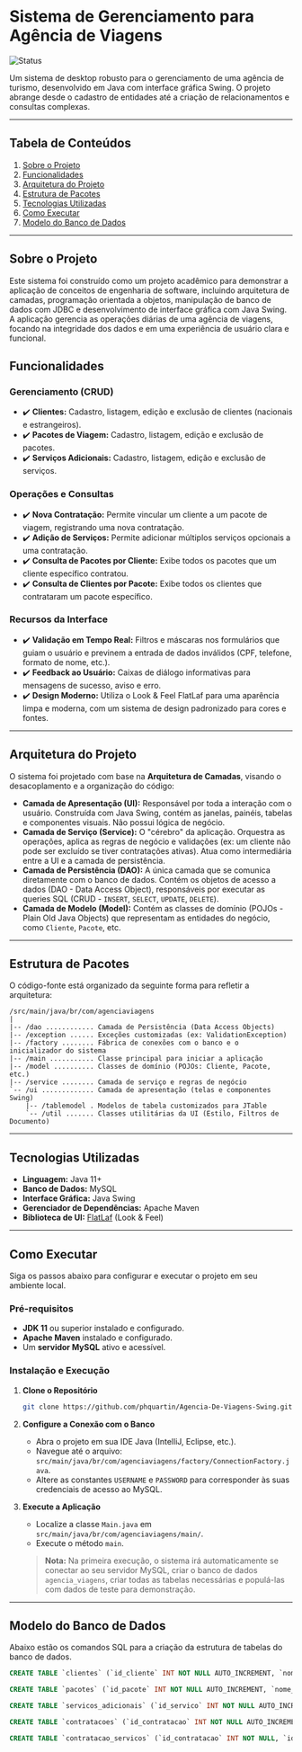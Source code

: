 # Sistema de Gerenciamento para Agência de Viagens

![Status](https://img.shields.io/badge/status-concluído-brightgreen)

Um sistema de desktop robusto para o gerenciamento de uma agência de turismo, desenvolvido em Java com interface gráfica Swing. O projeto abrange desde o cadastro de entidades até a criação de relacionamentos e consultas complexas.

---

## Tabela de Conteúdos

1.  [Sobre o Projeto](#sobre-o-projeto)
2.  [Funcionalidades](#funcionalidades)
3.  [Arquitetura do Projeto](#arquitetura-do-projeto)
4.  [Estrutura de Pacotes](#estrutura-de-pacotes)
5.  [Tecnologias Utilizadas](#tecnologias-utilizadas)
6.  [Como Executar](#como-executar)
7.  [Modelo do Banco de Dados](#modelo-do-banco-de-dados)

---

## Sobre o Projeto

Este sistema foi construído como um projeto acadêmico para demonstrar a aplicação de conceitos de engenharia de software, incluindo arquitetura de camadas, programação orientada a objetos, manipulação de banco de dados com JDBC e desenvolvimento de interface gráfica com Java Swing. A aplicação gerencia as operações diárias de uma agência de viagens, focando na integridade dos dados e em uma experiência de usuário clara e funcional.

## Funcionalidades

### Gerenciamento (CRUD)
-   ✔️ **Clientes:** Cadastro, listagem, edição e exclusão de clientes (nacionais e estrangeiros).
-   ✔️ **Pacotes de Viagem:** Cadastro, listagem, edição e exclusão de pacotes.
-   ✔️ **Serviços Adicionais:** Cadastro, listagem, edição e exclusão de serviços.

### Operações e Consultas
-   ✔️ **Nova Contratação:** Permite vincular um cliente a um pacote de viagem, registrando uma nova contratação.
-   ✔️ **Adição de Serviços:** Permite adicionar múltiplos serviços opcionais a uma contratação.
-   ✔️ **Consulta de Pacotes por Cliente:** Exibe todos os pacotes que um cliente específico contratou.
-   ✔️ **Consulta de Clientes por Pacote:** Exibe todos os clientes que contrataram um pacote específico.

### Recursos da Interface
-   ✔️ **Validação em Tempo Real:** Filtros e máscaras nos formulários que guiam o usuário e previnem a entrada de dados inválidos (CPF, telefone, formato de nome, etc.).
-   ✔️ **Feedback ao Usuário:** Caixas de diálogo informativas para mensagens de sucesso, aviso e erro.
-   ✔️ **Design Moderno:** Utiliza o Look & Feel FlatLaf para uma aparência limpa e moderna, com um sistema de design padronizado para cores e fontes.

---

## Arquitetura do Projeto

O sistema foi projetado com base na **Arquitetura de Camadas**, visando o desacoplamento e a organização do código:

-   **Camada de Apresentação (UI):** Responsável por toda a interação com o usuário. Construída com Java Swing, contém as janelas, painéis, tabelas e componentes visuais. Não possui lógica de negócio.
-   **Camada de Serviço (Service):** O "cérebro" da aplicação. Orquestra as operações, aplica as regras de negócio e validações (ex: um cliente não pode ser excluído se tiver contratações ativas). Atua como intermediária entre a UI e a camada de persistência.
-   **Camada de Persistência (DAO):** A única camada que se comunica diretamente com o banco de dados. Contém os objetos de acesso a dados (DAO - Data Access Object), responsáveis por executar as queries SQL (CRUD - `INSERT`, `SELECT`, `UPDATE`, `DELETE`).
-   **Camada de Modelo (Model):** Contém as classes de domínio (POJOs - Plain Old Java Objects) que representam as entidades do negócio, como `Cliente`, `Pacote`, etc.

---

## Estrutura de Pacotes

O código-fonte está organizado da seguinte forma para refletir a arquitetura:

```
/src/main/java/br/com/agenciaviagens
|
|-- /dao ............ Camada de Persistência (Data Access Objects)
|-- /exception ...... Exceções customizadas (ex: ValidationException)
|-- /factory ........ Fábrica de conexões com o banco e o inicializador do sistema
|-- /main ........... Classe principal para iniciar a aplicação
|-- /model .......... Classes de domínio (POJOs: Cliente, Pacote, etc.)
|-- /service ........ Camada de serviço e regras de negócio
`-- /ui ............. Camada de apresentação (telas e componentes Swing)
    |-- /tablemodel . Modelos de tabela customizados para JTable
    `-- /util ....... Classes utilitárias da UI (Estilo, Filtros de Documento)
```

---

## Tecnologias Utilizadas

-   **Linguagem:** Java 11+
-   **Banco de Dados:** MySQL
-   **Interface Gráfica:** Java Swing
-   **Gerenciador de Dependências:** Apache Maven
-   **Biblioteca de UI:** [FlatLaf](https://www.formdev.com/flatlaf/) (Look & Feel)

---

## Como Executar

Siga os passos abaixo para configurar e executar o projeto em seu ambiente local.

### Pré-requisitos
-   **JDK 11** ou superior instalado e configurado.
-   **Apache Maven** instalado e configurado.
-   Um **servidor MySQL** ativo e acessível.

### Instalação e Execução

1.  **Clone o Repositório**
    ```bash
    git clone https://github.com/phquartin/Agencia-De-Viagens-Swing.git
    ```

2.  **Configure a Conexão com o Banco**
    -   Abra o projeto em sua IDE Java (IntelliJ, Eclipse, etc.).
    -   Navegue até o arquivo: `src/main/java/br/com/agenciaviagens/factory/ConnectionFactory.java`.
    -   Altere as constantes `USERNAME` e `PASSWORD` para corresponder às suas credenciais de acesso ao MySQL.

3.  **Execute a Aplicação**
    -   Localize a classe `Main.java` em `src/main/java/br/com/agenciaviagens/main/`.
    -   Execute o método `main`.

    > **Nota:** Na primeira execução, o sistema irá automaticamente se conectar ao seu servidor MySQL, criar o banco de dados `agencia_viagens`, criar todas as tabelas necessárias e populá-las com dados de teste para demonstração.

---

## Modelo do Banco de Dados

Abaixo estão os comandos SQL para a criação da estrutura de tabelas do banco de dados.

```sql
CREATE TABLE `clientes` (`id_cliente` INT NOT NULL AUTO_INCREMENT, `nome` VARCHAR(255) NOT NULL, `email` VARCHAR(255) NOT NULL UNIQUE, `telefone` VARCHAR(20), `endereco` VARCHAR(255), `tipo_cliente` ENUM('NACIONAL', 'ESTRANGEIRO') NOT NULL, `cpf` VARCHAR(14) UNIQUE, `passaporte` VARCHAR(20) UNIQUE, PRIMARY KEY (`id_cliente`));

CREATE TABLE `pacotes` (`id_pacote` INT NOT NULL AUTO_INCREMENT, `nome_pacote` VARCHAR(255) NOT NULL, `destino` VARCHAR(255) NOT NULL, `data_partida` DATE, `data_retorno` DATE, `preco` DECIMAL(10, 2) NOT NULL, PRIMARY KEY (`id_pacote`));

CREATE TABLE `servicos_adicionais` (`id_servico` INT NOT NULL AUTO_INCREMENT, `nome_servico` VARCHAR(255) NOT NULL, `descricao` TEXT, `preco` DECIMAL(10, 2) NOT NULL, PRIMARY KEY (`id_servico`));

CREATE TABLE `contratacoes` (`id_contratacao` INT NOT NULL AUTO_INCREMENT, `id_cliente` INT NOT NULL, `id_pacote` INT NOT NULL, `data_contratacao` DATETIME NOT NULL, PRIMARY KEY (`id_contratacao`), FOREIGN KEY (`id_cliente`) REFERENCES `clientes`(`id_cliente`), FOREIGN KEY (`id_pacote`) REFERENCES `pacotes`(`id_pacote`) ON DELETE RESTRICT);

CREATE TABLE `contratacao_servicos` (`id_contratacao` INT NOT NULL, `id_servico` INT NOT NULL, PRIMARY KEY (`id_contratacao`, `id_servico`), FOREIGN KEY (`id_contratacao`) REFERENCES `contratacoes`(`id_contratacao`) ON DELETE CASCADE, FOREIGN KEY (`id_servico`) REFERENCES `servicos_adicionais`(`id_servico`) ON DELETE CASCADE);
```